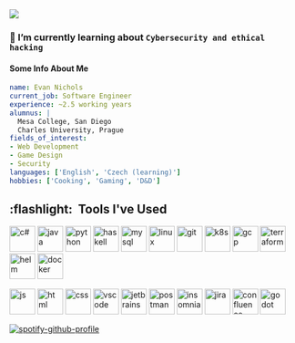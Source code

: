 <img src="https://capsule-render.vercel.app/api?type=waving&color=timeGradient&height=150&section=header&text=Hey%20Choom&fontSize=60&animation=fadeIn" />

### 🌱 I’m currently learning about `Cybersecurity and ethical hacking`

#### Some Info About Me
```yaml
name: Evan Nichols
current_job: Software Engineer
experience: ~2.5 working years
alumnus: |
  Mesa College, San Diego
  Charles University, Prague
fields_of_interest:
- Web Development
- Game Design
- Security
languages: ['English', 'Czech (learning)']
hobbies: ['Cooking', 'Gaming', 'D&D']
```

<h2> :flashlight: &nbsp;Tools I've Used</h2>
<p align="left">
  <img src="https://cdn.jsdelivr.net/gh/devicons/devicon@latest/icons/csharp/csharp-original.svg"  alt="c#" width="45" height="45"/>
  <img src="https://cdn.jsdelivr.net/gh/devicons/devicon@latest/icons/java/java-original.svg" alt="java" width="45" height="45"/>
  <img src="https://cdn.jsdelivr.net/gh/devicons/devicon@latest/icons/python/python-original.svg" alt="python" width="45" height="45"/>
  <img src="https://cdn.jsdelivr.net/gh/devicons/devicon@latest/icons/haskell/haskell-original.svg" alt="haskell" width="45" height="45"/>
  <img src="https://cdn.jsdelivr.net/gh/devicons/devicon@latest/icons/mysql/mysql-original.svg" alt="mysql" width="45" height="45"/>
  <img src="https://cdn.jsdelivr.net/gh/devicons/devicon@latest/icons/linux/linux-original.svg" alt="linux" width="45" height="45"/>
  <img src="https://cdn.jsdelivr.net/gh/devicons/devicon@latest/icons/git/git-original.svg" alt="git" width="45" height="45"/>
  <img src="https://cdn.jsdelivr.net/gh/devicons/devicon@latest/icons/kubernetes/kubernetes-original.svg" alt="k8s" width="45" height="45"/>
  <img src="https://cdn.jsdelivr.net/gh/devicons/devicon@latest/icons/googlecloud/googlecloud-original.svg" alt="gcp" width="45" height="45"/>
  <img src="https://cdn.jsdelivr.net/gh/devicons/devicon@latest/icons/terraform/terraform-original.svg" alt="terraform" width="45" height="45"/>
  <img src="https://cdn.jsdelivr.net/gh/devicons/devicon@latest/icons/helm/helm-original.svg" alt="helm" width="45" height="45"/>
  <img src="https://cdn.jsdelivr.net/gh/devicons/devicon@latest/icons/docker/docker-original.svg" alt="docker" width="45" height="45"/>
<p/>
<p>
  <img src="https://cdn.jsdelivr.net/gh/devicons/devicon@latest/icons/javascript/javascript-original.svg" alt="js" width="45" height="45"/>
  <img src="https://cdn.jsdelivr.net/gh/devicons/devicon@latest/icons/html5/html5-original.svg" alt="html" width="45" height="45"/>
  <img src="https://cdn.jsdelivr.net/gh/devicons/devicon@latest/icons/css3/css3-original.svg" alt="css" width="45" height="45"/>
  <img src="https://cdn.jsdelivr.net/gh/devicons/devicon@latest/icons/vscode/vscode-original.svg" alt="vscode" width="45" height="45"/>
  <img src="https://cdn.jsdelivr.net/gh/devicons/devicon@latest/icons/jetbrains/jetbrains-original.svg" alt="jetbrains" width="45" height="45"/>
  <img src="https://cdn.jsdelivr.net/gh/devicons/devicon@latest/icons/postman/postman-original.svg" alt="postman" width="45" height="45"/>
  <img src="https://cdn.jsdelivr.net/gh/devicons/devicon@latest/icons/insomnia/insomnia-original.svg" alt="insomnia" width="45" height="45"/>
  <img src="https://cdn.jsdelivr.net/gh/devicons/devicon@latest/icons/jira/jira-original.svg" alt="jira" width="45" height="45"/>
  <img src="https://cdn.jsdelivr.net/gh/devicons/devicon@latest/icons/confluence/confluence-original.svg" alt="confluence" width="45" height="45"/>
  <img src="https://cdn.jsdelivr.net/gh/devicons/devicon@latest/icons/godot/godot-original.svg" alt="godot" width="45" height="45"/>
  <!-- https://devicon.dev/ -->
</p>

[![spotify-github-profile](https://spotify-github-profile.kittinanx.com/api/view?uid=enichols619&cover_image=true&theme=novatorem&show_offline=false&background_color=121212&interchange=false&bar_color=53b14f&bar_color_cover=false)](https://github.com/kittinan/spotify-github-profile)
